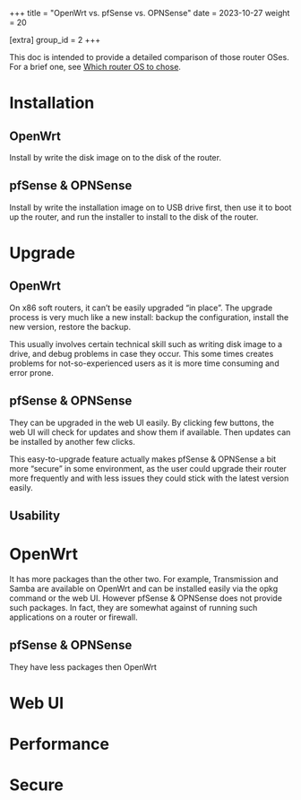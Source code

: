 +++
title = "OpenWrt vs. pfSense vs. OPNSense"
date = 2023-10-27
weight = 20

[extra]
group_id = 2
+++

This doc is intended to provide a detailed comparison of those router OSes. For a brief one, see [Which router OS to chose](@/docs/which-router-os-to-chose.md).

# Installation

## OpenWrt

Install by write the disk image on to the disk of the router.

## pfSense & OPNSense

Install by write the installation image on to USB drive first, then use it to boot up the router, and run the installer to install to the disk of the router.

# Upgrade

## OpenWrt

On x86 soft routers, it can’t be easily upgraded “in place”. The upgrade process is very much like a new install: backup the configuration, install the new version, restore the backup.

This usually involves certain technical skill such as writing disk image to a drive, and debug problems in case they occur. This some times creates problems for not-so-experienced users as it is more time consuming and error prone.

## pfSense & OPNSense

They can be upgraded in the web UI easily. By clicking few buttons, the web UI will check for updates and show them if available. Then updates can be installed by another few clicks.

This easy-to-upgrade feature actually makes pfSense & OPNSense a bit more “secure” in some environment, as the user could upgrade their router more frequently and with less issues they could stick with the latest version easily.

## Usability

# OpenWrt

It has more packages than the other two. For example, Transmission and Samba are available on OpenWrt and can be installed easily via the opkg command or the web UI. However pfSense & OPNSense does not provide such packages. In fact, they are somewhat against of running such applications on a router or firewall.

## pfSense & OPNSense

They have less packages then OpenWrt

# Web UI

# Performance

# Secure
